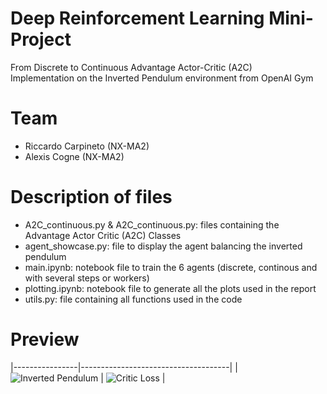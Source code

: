 # Deep Reinforcement Learning Mini-Project
From Discrete to Continuous Advantage Actor-Critic (A2C) \
Implementation on the Inverted Pendulum environment from OpenAI Gym

# Team
- Riccardo Carpineto (NX-MA2)
- Alexis Cogne (NX-MA2)

# Description of files
- A2C_continuous.py & A2C_continuous.py: files containing the Advantage Actor Critic (A2C) Classes
- agent_showcase.py: file to display the agent balancing the inverted pendulum
- main.ipynb: notebook file to train the 6 agents (discrete, continous and with several steps or workers)
- plotting.ipynb: notebook file to generate all the plots used in the report
- utils.py: file containing all functions used in the code
  
# Preview
|----------------|-------------------------------------|
| ![Inverted Pendulum](https://github.com/user-attachments/assets/6f63d8aa-1bc1-4ed7-a1f4-f943091a5c85) | ![Critic Loss](https://github.com/user-attachments/assets/393e5a05-322e-438f-a9da-5e5dbf1e525f) |


